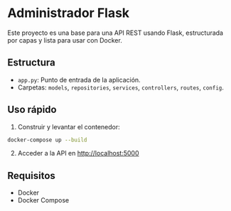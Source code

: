 # Administrador Flask

Este proyecto es una base para una API REST usando Flask, estructurada por capas y lista para usar con Docker.

## Estructura
- `app.py`: Punto de entrada de la aplicación.
- Carpetas: `models`, `repositories`, `services`, `controllers`, `routes`, `config`.

## Uso rápido

1. Construir y levantar el contenedor:

```bash
docker-compose up --build
```

2. Acceder a la API en [http://localhost:5000](http://localhost:5000)

## Requisitos
- Docker
- Docker Compose 